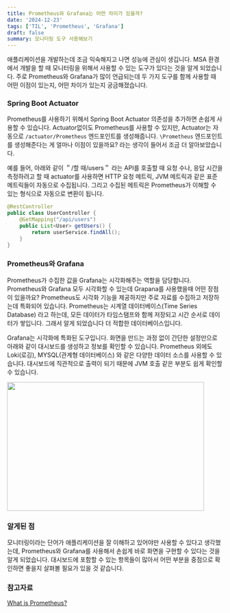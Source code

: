 ```yaml
---
title: Prometheus와 Grafana는 어떤 차이가 있을까?
date: '2024-12-23'
tags: ['TIL', 'Prometheus', 'Grafana']
draft: false
summary: 모니터링 도구 사용해보기
---
```


애플리케이션을 개발하는데 조금 익숙해지고 나면 성능에 관심이 생깁니다. MSA 환경에서 개발을 할 때 모니터링을 위해서 사용할 수 있는 도구가 있다는 것을 알게 되었습니다. 주로 Prometheus와 Grafana가 많이 언급되는데 두 가지 도구를 함께 사용할 때 어떤 이점이 있는지, 어떤 차이가 있는지 궁금해졌습니다.


### Spring Boot Actuator

Prometheus를 사용하기 위해서 Spring Boot Actuator 의존성을 추가하면 손쉽게 사용할 수 있습니다. Actuator없이도 Prometheus를 사용할 수 있지만, Actuator는 자동으로 `/actuator/Prometheus` 엔드포인트를 생성해줍니다. `\Prometheus` 엔드포인트를 생성해준다는 게 얼마나 이점이 있을까요? 라는 생각이 들어서 조금 더 알아보았습니다. 

예를 들어, 아래와 같이 ＂/할 때/users＂ 라는 API를 호출할 때 요청 수나, 응답 시간을 측정하려고 할 때 actuator를 사용하면 HTTP 요청 메트릭, JVM 메트릭과 같은 표준 메트릭들이 자동으로 수집됩니다. 그리고 수집된 메트릭은 Prometheus가 이해할 수 있는 형식으로 자동으로 변환이 됩니다.

```java
@RestController
public class UserController {
    @GetMapping("/api/users")
    public List<User> getUsers() {
        return userService.findAll();
    }
}
```

### Prometheus와 Grafana

Prometheus가 수집한 값을 Grafana는 시각화해주는 역할을 담당합니다. Prometheus와 Grafana 모두 시각화할 수 있는데 Grapana를 사용했을때 어떤 장점이 있을까요? Prometheus도 시각화 기능을 제공하지만 주로 자료를 수집하고 저장하는데 특화되어 있습니다. Prometheus는 시계열 데이터베이스(Time Series Database) 라고 하는데, 모든 데이터가 타임스탬프와 함께 저장되고 시간 순서로 데이터가 쌓입니다. 그래서 알게 되었습니다 더 적합한 데이터베이스입니다.

Grafana는 시각화에 특화된 도구입니다. 화면을 만드는 과정 없이 간단한 설정만으로 아래와 같이 대시보드를 생성하고 정보를 확인할 수 있습니다. Prometheus 외에도 Loki(로깅), MYSQL(관계형 데이터베이스) 와 같은 다양한 데이터 소스를 사용할 수 있습니다. 대시보드에 직관적으로 출력이 되기 때문에 JVM 호출 같은 부분도 쉽게 확인할 수 있습니다.

<img width="460" height="300" src="/static/images/project/grafana.png"/>

### 알게된 점

모니터링이라는 단어가 애플리케이션을 잘 이해하고 있어야만 사용할 수 있다고 생각했는데, Prometheus와 Grafana를 사용해서 손쉽게 바로 화면을 구현할 수 있다는 것을 알게 되었습니다. 대시보드에 포함할 수 있는 항목들이 많아서 어떤 부분을 중점으로 확인하면 좋을지 살펴볼 필요가 있을 것 같습니다.


### 참고자료

[What is Prometheus?](https://grafana.com/docs/grafana/latest/fundamentals/intro-to-prometheus/)